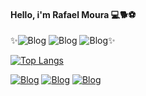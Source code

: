 #### Hello, i'm Rafael Moura 💻🐕⚽


✨![Blog](https://img.shields.io/badge/Java-ED8B00?style=for-the-badge&logo=java&logoColor=white)
![Blog](https://img.shields.io/badge/HTML5-E34F26?style=for-the-badge&logo=html5&logoColor=white)
![Blog](https://img.shields.io/badge/CSS3-1572B6?style=for-the-badge&logo=css3&logoColor=white)✨

[![Top Langs](https://github-readme-stats.vercel.app/api/top-langs/?username=RafaelM17&layout=compact)](https://github.com/anuraghazra/github-readme-stats) 


[![Blog](https://img.shields.io/badge/-Behance-blue?style=for-the-badge&logo=behance&logoColor=white)](https://www.behance.net/faely) [![Blog](https://img.shields.io/badge/LinkedIn-0077B5?style=for-the-badge&logo=linkedin&logoColor=white)](https://www.linkedin.com/in/rafael-moura-pcd-598b85b7/) [![Blog](https://img.shields.io/badge/Instagram-E4405F?style=for-the-badge&logo=instagram&logoColor=white)](https://www.instagram.com/_rafam_x/?hl=pt)



